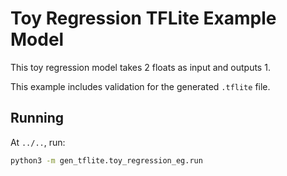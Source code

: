 # Toy Regression TFLite Example Model

This toy regression model takes 2 floats as input and outputs 1.

This example includes validation for the generated `.tflite` file.

## Running

At `../..`, run:

```sh
python3 -m gen_tflite.toy_regression_eg.run
```
